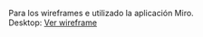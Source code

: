 Para los wireframes e utilizado la aplicación Miro.   
Desktop: [Ver wireframe](https://miro.com/welcomeonboard/OW5QMW1DMEtzZ1I1VWU4WUVRWEpzOVNGa2dxbzhUNk9Vb3ZTdGdvaWxsRGlGMDhsSW1VRkRrRll1Z202K28zMlNmMWlUOElPbXpUdi9YWjd1ZjVkNDVjenlTZFNTUG9ndmowczIrN1FDbmhvT0UxY1VXenMwWjZsODZuLzZsbkFQdGo1ZEV3bUdPQWRZUHQzSGl6V2NBPT0hdjE=?share_link_id=758555143144)
